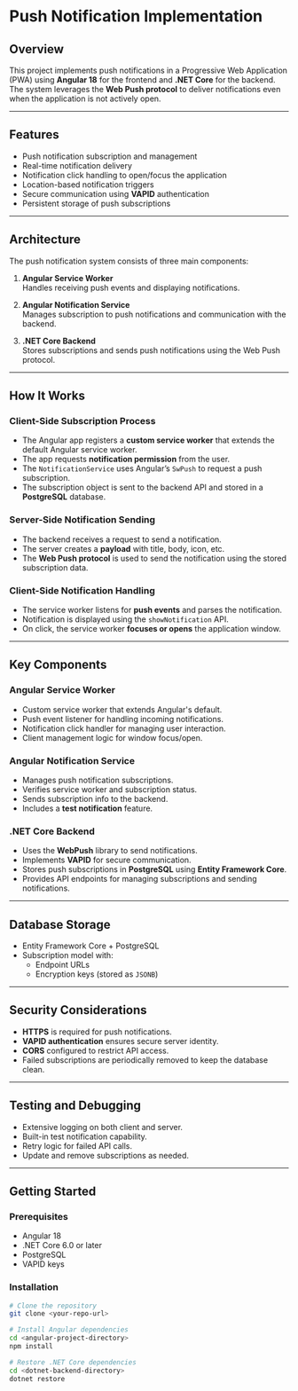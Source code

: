 # Push Notification Implementation

## Overview

This project implements push notifications in a Progressive Web Application (PWA) using **Angular 18** for the frontend and **.NET Core** for the backend. The system leverages the **Web Push protocol** to deliver notifications even when the application is not actively open.

---

## Features

- Push notification subscription and management  
- Real-time notification delivery  
- Notification click handling to open/focus the application  
- Location-based notification triggers  
- Secure communication using **VAPID** authentication  
- Persistent storage of push subscriptions  

---

## Architecture

The push notification system consists of three main components:

1. **Angular Service Worker**  
   Handles receiving push events and displaying notifications.

2. **Angular Notification Service**  
   Manages subscription to push notifications and communication with the backend.

3. **.NET Core Backend**  
   Stores subscriptions and sends push notifications using the Web Push protocol.

---

## How It Works

### Client-Side Subscription Process

- The Angular app registers a **custom service worker** that extends the default Angular service worker.  
- The app requests **notification permission** from the user.  
- The `NotificationService` uses Angular’s `SwPush` to request a push subscription.  
- The subscription object is sent to the backend API and stored in a **PostgreSQL** database.

### Server-Side Notification Sending

- The backend receives a request to send a notification.  
- The server creates a **payload** with title, body, icon, etc.  
- The **Web Push protocol** is used to send the notification using the stored subscription data.

### Client-Side Notification Handling

- The service worker listens for **push events** and parses the notification.  
- Notification is displayed using the `showNotification` API.  
- On click, the service worker **focuses or opens** the application window.

---

## Key Components

### Angular Service Worker

- Custom service worker that extends Angular's default.  
- Push event listener for handling incoming notifications.  
- Notification click handler for managing user interaction.  
- Client management logic for window focus/open.

### Angular Notification Service

- Manages push notification subscriptions.  
- Verifies service worker and subscription status.  
- Sends subscription info to the backend.  
- Includes a **test notification** feature.

### .NET Core Backend

- Uses the **WebPush** library to send notifications.  
- Implements **VAPID** for secure communication.  
- Stores push subscriptions in **PostgreSQL** using **Entity Framework Core**.  
- Provides API endpoints for managing subscriptions and sending notifications.

---

## Database Storage

- Entity Framework Core + PostgreSQL  
- Subscription model with:
  - Endpoint URLs  
  - Encryption keys (stored as `JSONB`)  

---

## Security Considerations

- **HTTPS** is required for push notifications.  
- **VAPID authentication** ensures secure server identity.  
- **CORS** configured to restrict API access.  
- Failed subscriptions are periodically removed to keep the database clean.

---

## Testing and Debugging

- Extensive logging on both client and server.  
- Built-in test notification capability.  
- Retry logic for failed API calls.  
- Update and remove subscriptions as needed.

---

## Getting Started

### Prerequisites

- Angular 18  
- .NET Core 6.0 or later  
- PostgreSQL  
- VAPID keys

### Installation

```bash
# Clone the repository
git clone <your-repo-url>

# Install Angular dependencies
cd <angular-project-directory>
npm install

# Restore .NET Core dependencies
cd <dotnet-backend-directory>
dotnet restore
